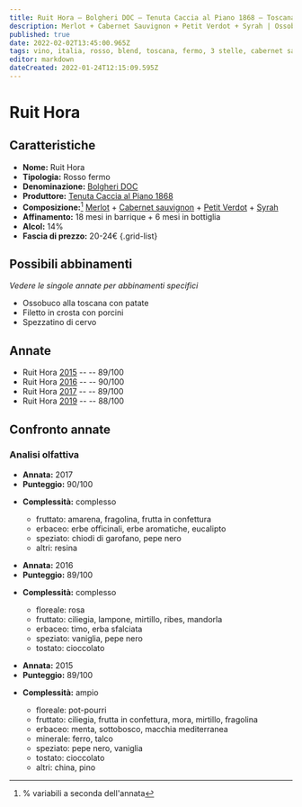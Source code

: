 ```yaml
---
title: Ruit Hora – Bolgheri DOC – Tenuta Caccia al Piano 1868 – Toscana (IT) – 20-24€ – 3★-4★
description: Merlot + Cabernet Sauvignon + Petit Verdot + Syrah | Ossobuco alla toscana con patate – Filetto in crosta con porcini – Spezzatino di cervo
published: true
date: 2022-02-02T13:45:00.965Z
tags: vino, italia, rosso, blend, toscana, fermo, 3 stelle, cabernet sauvignon, merlot, syrah, 20-24€, papero in umido con cipolle caramellate, petit verdot, ossobuco alla toscana con patate, filetto in crosta con porcini, spezzatino di cervo
editor: markdown
dateCreated: 2022-01-24T12:15:09.595Z
---
```


# Ruit Hora

## Caratteristiche
- **Nome:** <span class="nome">Ruit Hora</span>
- **Tipologia:** Rosso fermo
- **Denominazione:** <span class="denominazione">[Bolgheri DOC](/denominazioni/Italia/Toscana/DOC/Bolgheri)</span>
- **Produttore:** <span class="cantina">[Tenuta Caccia al Piano 1868](/produttori/Italia/Toscana/Tenuta-Caccia-al-Poggio-1868)</span> 
- **Composizione:**[^1] [Merlot](/vitigni/Francia/bacca-nera/merlot) + [Cabernet sauvignon](/vitigni/Francia/bacca-nera/cabernet-sauvignon) + [Petit Verdot](/vitigni/Francia/bacca-nera/petit-verdot) + [Syrah](/vitigni/Francia/bacca-nera/syrah) 
- **Affinamento:** 18 mesi in barrique + 6 mesi in bottiglia
- **Alcol:** 14%
- **Fascia di prezzo:** 20-24€
{.grid-list}

## Possibili abbinamenti
*Vedere le singole annate per abbinamenti specifici*

- Ossobuco alla toscana con patate
- Filetto in crosta con porcini 
- Spezzatino di cervo

## Annate

- Ruit Hora [2015](vini/Italia/Toscana/Tenuta-Caccia-al-Poggio-1868/Ruit-Hora/2015) -- <span class="star-4"></span> -- 89/100
- Ruit Hora [2016](vini/Italia/Toscana/Tenuta-Caccia-al-Poggio-1868/Ruit-Hora/2016) -- <span class="star-4"></span> -- 90/100 
- Ruit Hora [2017](vini/Italia/Toscana/Tenuta-Caccia-al-Poggio-1868/Ruit-Hora/2017) -- <span class="star-4"></span> -- 89/100
- Ruit Hora [2019](vini/Italia/Toscana/Tenuta-Caccia-al-Poggio-1868/Ruit-Hora/2019) -- <span class="star-3"></span> -- 88/100

## Confronto annate

### Analisi olfattiva

<div class="confronto-grid">
  <div class="annata">
    <ul>
      <li><b>Annata:</b> <span class="annocorrente">2017</span></li>
      <li><b>Punteggio:</b> <span class="punteggio">90/100</span></li>
    </ul>
    <div class="vini vini-2016"></div>
    <ul>
      <li><b>Complessità:</b> <span class="complessitaVino">complesso</span></li>
      <ul>
        <li><span class="fruttatoInput">fruttato:</span> amarena, fragolina, frutta in confettura</li>
        <li><span class="vegetaleInput">erbaceo:</span> erbe officinali, erbe aromatiche, eucalipto</li>
        <li><span class="speziatoInput">speziato:</span> chiodi di garofano, pepe nero</li>
        <li><span class="altriInput">altri:</span> resina</li>
      </ul>
    </ul>
  </div>
  <div class="annata">
    <ul>
      <li><b>Annata:</b> <span class="annocorrente">2016</span></li>
      <li><b>Punteggio:</b> <span class="punteggio">89/100</span></li>
    </ul>
    <div class="vini vini-2017"></div>
    <ul>
      <li><b>Complessità:</b> <span class="complessitaVino">complesso</span></li>
      <ul>
          <li><span class="florealeInput">floreale:</span> rosa</li>
          <li><span class="fruttatoInput">fruttato:</span> ciliegia, lampone, mirtillo, ribes, mandorla</li>
          <li><span class="vegetaleInput">erbaceo:</span> timo, erba sfalciata</li>
          <li><span class="speziatoInput">speziato:</span> vaniglia, pepe nero</li>
          <li><span class="tostatoInput">tostato:</span> cioccolato</li>       
      </ul>
    </ul>
  </div>
  <div class="annata">
    <ul>
      <li><b>Annata:</b> <span class="annocorrente">2015</span></li>
      <li><b>Punteggio:</b> <span class="punteggio">89/100</span></li>
    </ul>
    <div class="vini vini-2015"></div>
    <ul>
      <li><b>Complessità:</b> <span class="complessitaVino">ampio</span></li>
      <ul>
          <li><span class="florealeInput">floreale:</span> pot-pourri</li>
          <li><span class="fruttatoInput">fruttato:</span> ciliegia, frutta in confettura, mora, mirtillo, fragolina</li>
          <li><span class="vegetaleInput">erbaceo:</span> menta, sottobosco, macchia mediterranea</li>
          <li><span class="mineraleInput">minerale:</span> ferro, talco </li>
      	  <li><span class="speziatoInput">speziato:</span> pepe nero, vaniglia</li>
       	 <li><span class="tostatoInput">tostato:</span> cioccolato</li>   
       	 <li><span class="altriInput">altri:</span> china, pino</li>   
      </ul>
    </ul>
  </div>
</div>


[^1]: % variabili a seconda dell'annata
